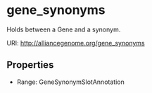 # gene_synonyms

Holds between a Gene and a synonym.

URI: http://alliancegenome.org/gene_synonyms



<!-- no inheritance hierarchy -->


## Properties

 * Range: GeneSynonymSlotAnnotation


